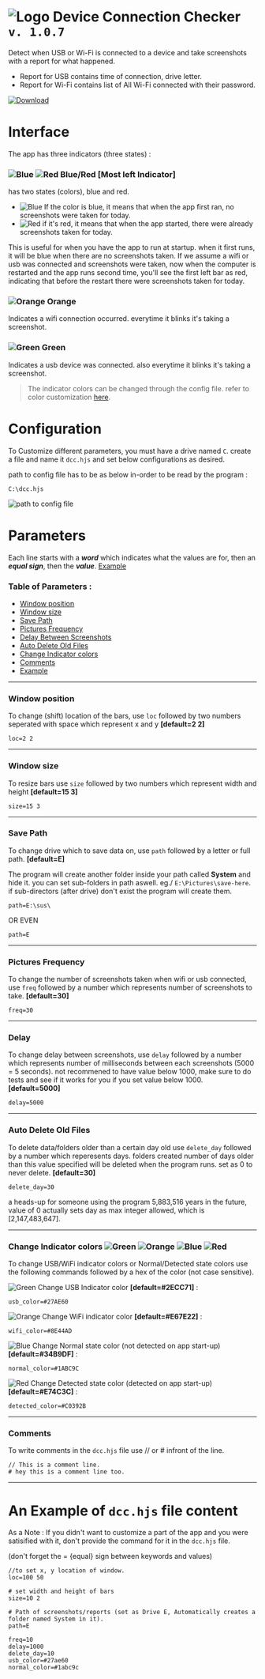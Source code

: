 # ![Logo](https://i.imgur.com/nSdZyTf.png) Device Connection Checker `v. 1.0.7`
Detect when USB or Wi-Fi is connected to a device and take screenshots with a report for what happened.
- Report for USB contains time of connection, drive letter.
- Report for Wi-Fi contains list of All Wi-Fi connected with their password.

[![Download](https://i.imgur.com/BLLimZO.png)](https://github.com/H4zh4n/Device-Connection-Checker/releases/latest)

# Interface
The app has three indicators (three states) :
### ![Blue](https://i.imgur.com/KSibZiU.png) ![Red](https://i.imgur.com/zHLwnn5.png) Blue/Red [Most left Indicator]

has two states (colors), blue and red.

- ![Blue](https://i.imgur.com/KSibZiU.png) If the color is blue, it means that when the app first ran, no screenshots were taken for today.
- ![Red](https://i.imgur.com/zHLwnn5.png) if it's red, it means that when the app started, there were already screenshots taken for today.

This is useful for when you have the app to run at startup. when it first runs, it will be blue when there are no screenshots taken. If we assume a wifi or usb was connected and screenshots were taken, now when the computer is restarted and the app runs second time, you'll see the first left bar as red, indicating that before the restart there were screenshots taken for today.

### ![Orange](https://i.imgur.com/QMmap0Y.png) Orange
Indicates a wifi connection occurred. everytime it blinks it's taking a screenshot.

### ![Green](https://i.imgur.com/esmtuzr.png) Green
Indicates a usb device was connected. also everytime it blinks it's taking a screenshot.

> The indicator colors can be changed through the config file. refer to color customization [here](#change-indicator-colors----).

# Configuration
To Customize different parameters, you must have a drive named `C`. create a file and name it `dcc.hjs` and set below configurations as desired.

path to config file has to be as below in-order to be read by the program :
```
C:\dcc.hjs
```

![path to config file](https://user-images.githubusercontent.com/47919702/194626608-7db2f2fd-dcde-4cba-8c5c-b1afe0879817.png)

# Parameters
Each line starts with a **_word_** which indicates what the values are for, then an **_equal sign_**, then the **_value_**. [Example](#an-example-of-dcchjs-file-content)

### Table of Parameters :
- [Window position](#window-position)
- [Window size](#window-size)
- [Save Path](#save-path)
- [Pictures Frequency](#pictures-frequency)
- [Delay Between Screenshots](#delay)
- [Auto Delete Old Files](#auto-delete-old-files)
- [Change Indicator colors](#change-indicator-colors----)
- [Comments](#comments)
- [Example](#an-example-of-dcchjs-file-content)

__________________
### Window position
To change (shift) location of the bars, use `loc` followed by two numbers seperated with space which represent x and y **[default=2 2]**
```
loc=2 2
```
__________________
### Window size
To resize bars use `size` followed by two numbers which represent width and height **[default=15 3]**
```
size=15 3
```
__________________
### Save Path
To change drive which to save data on, use `path` followed by a letter or full path. **[default=E]**

The program will create another folder inside your path called **System** and hide it. 
you can set sub-folders in path aswell. eg./ `E:\Pictures\save-here`. 
if sub-directors (after drive) don't exist the program will create them.

```
path=E:\sus\
```
OR EVEN
```
path=E
```

__________________
### Pictures Frequency
To change the number of screenshots taken when wifi or usb connected, use `freq` followed by a number which represents number of screenshots to take. **[default=30]**
```
freq=30
```
__________________
### Delay
To change delay between screenshots, use `delay` followed by a number which represents number of milliseconds between each screenshots (5000 = 5 seconds). not recommened to have value below 1000, make sure to do tests and see if it works for you if you set value below 1000. **[default=5000]**

```
delay=5000
```
__________________
### Auto Delete Old Files
To delete data/folders older than a certain day old use `delete_day` followed by a number which reperesents days. folders created number of days older than this value specified will be deleted when the program runs. set as 0 to never delete.  **[default=30]**

```
delete_day=30
```

a heads-up for someone using the program 5,883,516 years in the future, value of 0 actually sets day as max integer allowed, which is [2,147,483,647].
__________________
### Change Indicator colors ![Green](https://i.imgur.com/esmtuzr.png) ![Orange](https://i.imgur.com/QMmap0Y.png) ![Blue](https://i.imgur.com/KSibZiU.png) ![Red](https://i.imgur.com/zHLwnn5.png) 
To change USB/WiFi indicator colors or Normal/Detected state colors use the following commands followed by a hex of the color (not case sensitive).

![Green](https://i.imgur.com/esmtuzr.png) Change USB Indicator color **[default=#2ECC71]** :
```
usb_color=#27AE60
```

![Orange](https://i.imgur.com/QMmap0Y.png) Change WiFi indicator color **[default=#E67E22]** : 
```
wifi_color=#8E44AD
```

![Blue](https://i.imgur.com/KSibZiU.png) Change Normal state color (not detected on app start-up) **[default=#34B9DF]** :
```
normal_color=#1ABC9C
```

![Red](https://i.imgur.com/zHLwnn5.png) Change Detected state color (detected on app start-up) **[default=#E74C3C]** :
```
detected_color=#C0392B
```

__________________
### Comments
To write comments in the `dcc.hjs` file use // or # infront of the line.
```
// This is a comment line.
# hey this is a comment line too.
```
__________________

# An Example of `dcc.hjs` file content
As a Note : If you didn't want to customize a part of the app and you were satisified with it, don't provide the command for it in the `dcc.hjs` file.

(don't forget the = {equal} sign between keywords and values)

```
//to set x, y location of window.
loc=100 50

# set width and height of bars
size=10 2

# Path of screenshots/reports (set as Drive E, Automatically creates a folder named System in it).
path=E

freq=10
delay=1000
delete_day=10
usb_color=#27ae60
normal_color=#1abc9c
```

